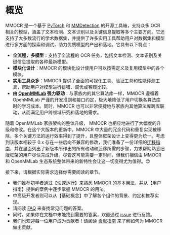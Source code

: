 # 概览

MMOCR 是一个基于 [PyTorch](https://pytorch.org/) 和 [MMDetection](https://github.com/open-mmlab/mmdetection) 的开源工具箱，支持众多 OCR 相关的模型，涵盖了文本检测、文本识别以及关键信息提取等多个主要方向。它还支持了大多数流行的学术数据集，并提供了许多实用工具帮助用户对数据集和模型进行多方面的探索和调试，助力优质模型的产出和落地。它具有以下特点：

- **全流程，多模型**：支持了全流程的 OCR 任务，包括文本检测、文本识别及关键信息提取的各种最新模型。
- **模块化设计**：MMOCR 的模块化设计使用户可以按需定义及复用模型中的各个模块。
- **实用工具众多**：MMOCR 提供了全面的可视化工具、验证工具和性能评测工具，帮助用户对模型进行排错、调优或客观比较。
- **由 [OpenMMLab](https://openmmlab.com/) 强力驱动**：与家族内的其它算法库一样，MMOCR 遵循着 OpenMMLab 严谨的开发准则和接口约定，极大地降低了用户切换各算法库时的学习成本。同时，MMOCR 也可以非常便捷地与家族内其他算法库跨库联动，从而满足用户跨领域研究和落地的需求。

随着 OpenMMLab 家族架构的整体升级， MMOCR 也相应地进行了大幅度的升级和修改。在这个大版本的更新中，MMOCR 中大量的冗余代码和重复实现被移除，多个关键方法的运行效率得到了提升，且整体框架设计上变得更为统一。考虑到该版本相较于 0.x 存在一些后向不兼容的修改，我们准备了一份详细的[迁移指南](../migration/overview.md)，并在里面列出了新版本所作出的所有改动和迁移所需的步骤，力求帮助熟悉旧版框架的用户尽快完成升级。尽管这可能需要一定时间，但我们相信由 MMOCR 和 OpenMMLab 生态系统整体带来的新特性会让这一切变得尤为值得。😊

接下来，请根据实际需求选择你需要阅读的章节。

- 我们推荐初学者通过【[快速运行](quick_run.md)】来熟悉 MMOCR 的基本用法，并从【用户指南】提供的案例中逐步掌握 MMOCR 的用法。
- 中高级开发者则可以从【基础概念】中了解各个组件的背景、约定和推荐实现。
- 请阅读 [FAQ](faq.md) 来查找常见问题的答案。
- 同时，如果你在文档中未能找到需要的答案，欢迎通过 [issue](https://github.com/open-mmlab/mmocr/issues) 进行反馈。
- 我们也欢迎每一位用户成为贡献者！请阅读 [贡献指南](../notes/contribution_guide.md) 来了解如何为 MMOCR 做出贡献。
